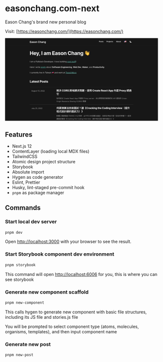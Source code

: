 # easonchang.com-next

Eason Chang's brand new personal blog

Visit: [https://easonchang.com/](https://easonchang.com/)

![Blog homepage](./docs/readme-cover.jpg)

## Features

- Next.js 12
- ContentLayer (loading local MDX files)
- TailwindCSS
- Atomic design project structure
- Storybook
- Absolute import
- Hygen as code generator
- Eslint, Prettier
- Husky, lint-staged pre-commit hook
- `pnpm` as package manager

## Commands

### Start local dev server

```bash
pnpm dev
```

Open [http://localhost:3000](http://localhost:3000) with your browser to see the result.

### Start Storybook component dev environment

```bash
pnpm storybook
```

This command will open [http://localhost:6006](http://localhost:6006) for you, this is where you can see storybook

### Generate new component scaffold

```bash
pnpm new-component
```

This calls hygen to generate new component with basic file structures, including its JS file and stories.js file

You will be prompted to select component type (atoms, molecules, organisms, templates), and then input component name

### Generate new post

```bash
pnpm new-post
```
